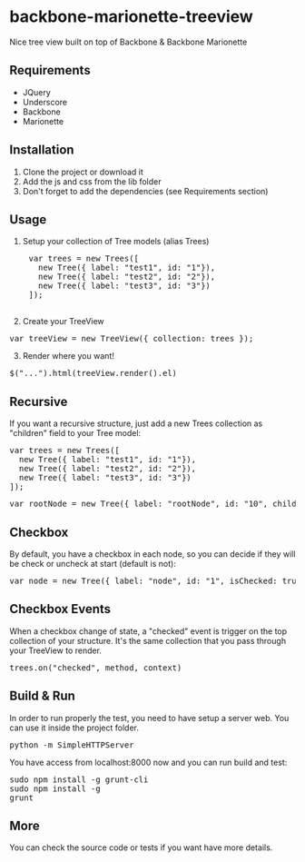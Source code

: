 backbone-marionette-treeview
============================

Nice tree view built on top of Backbone &amp; Backbone Marionette

## Requirements
   - JQuery
   - Underscore
   - Backbone
   - Marionette

## Installation
1. Clone the project or download it
2. Add the js and css from the lib folder
3. Don't forget to add the dependencies (see Requirements section)

## Usage
1. Setup your collection of Tree models (alias Trees)

  <pre>
    var trees = new Trees([
      new Tree({ label: "test1", id: "1"}), 
      new Tree({ label: "test2", id: "2"}), 
      new Tree({ label: "test3", id: "3"})
    ]);
  </pre>

2. Create your TreeView

  <pre>var treeView = new TreeView({ collection: trees });</pre>
  
3. Render where you want!

  <pre>$("...").html(treeView.render().el)</pre>
  
  
## Recursive
If you want a recursive structure, just add a new Trees collection as "children" field to your Tree model:

<pre>var trees = new Trees([
  new Tree({ label: "test1", id: "1"}), 
  new Tree({ label: "test2", id: "2"}), 
  new Tree({ label: "test3", id: "3"})
]);</pre>
  
<pre>var rootNode = new Tree({ label: "rootNode", id: "10", children: trees });</pre>
  
## Checkbox
By default, you have a checkbox in each node, so you can decide if they will be check or uncheck at start (default is not):

<pre>var node = new Tree({ label: "node", id: "1", isChecked: true });</pre>

## Checkbox Events
When a checkbox change of state, a "checked" event is trigger on the top collection of your structure. It's the same collection that you pass through your TreeView to render.

<pre>trees.on("checked", method, context)</pre>


## Build & Run
In order to run properly the test, you need to have setup a server web. You can use it inside the project folder.
<pre>python -m SimpleHTTPServer</pre>

You have access from localhost:8000 now and you can run build and test:
<pre>
sudo npm install -g grunt-cli
sudo npm install -g
grunt</pre>

## More
You can check the source code or tests if you want have more details.

